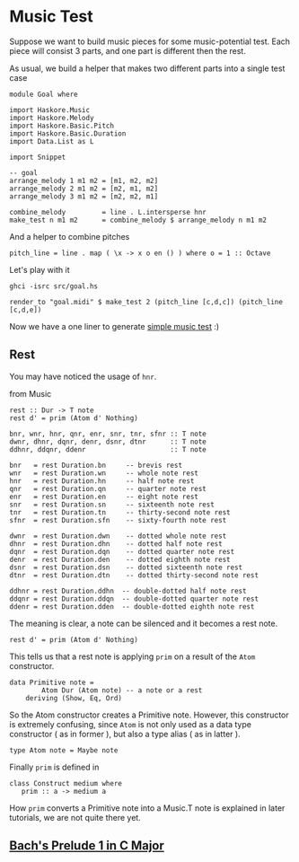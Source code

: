 Music Test
===========

Suppose we want to build music pieces for some music-potential test. Each piece will consist 3 parts, and one part is different then the rest.

As usual, we build a helper that makes two different parts into a single test case

	module Goal where

	import Haskore.Music
	import Haskore.Melody
	import Haskore.Basic.Pitch
	import Haskore.Basic.Duration
	import Data.List as L

	import Snippet

	-- goal
	arrange_melody 1 m1 m2 = [m1, m2, m2]
	arrange_melody 2 m1 m2 = [m2, m1, m2]
	arrange_melody 3 m1 m2 = [m2, m2, m1]
  
	combine_melody         = line . L.intersperse hnr
	make_test n m1 m2      = combine_melody $ arrange_melody n m1 m2

And a helper to combine pitches

	pitch_line = line . map ( \x -> x o en () ) where o = 1 :: Octave
	
Let's play with it

	ghci -isrc src/goal.hs
	
	render_to "goal.midi" $ make_test 2 (pitch_line [c,d,c]) (pitch_line [c,d,e])

Now we have a one liner to generate [simple music test](../midi/goal/goal.midi?raw=true) :)


Rest
-----

You may have noticed the usage of `hnr`.

from Music

	rest :: Dur -> T note
	rest d' = prim (Atom d' Nothing)
	
	bnr, wnr, hnr, qnr, enr, snr, tnr, sfnr :: T note
	dwnr, dhnr, dqnr, denr, dsnr, dtnr      :: T note
	ddhnr, ddqnr, ddenr                     :: T note
	
	bnr   = rest Duration.bn     -- brevis rest
	wnr   = rest Duration.wn     -- whole note rest
	hnr   = rest Duration.hn     -- half note rest
	qnr   = rest Duration.qn     -- quarter note rest
	enr   = rest Duration.en     -- eight note rest
	snr   = rest Duration.sn     -- sixteenth note rest
	tnr   = rest Duration.tn     -- thirty-second note rest
	sfnr  = rest Duration.sfn    -- sixty-fourth note rest
	
	dwnr  = rest Duration.dwn    -- dotted whole note rest
	dhnr  = rest Duration.dhn    -- dotted half note rest
	dqnr  = rest Duration.dqn    -- dotted quarter note rest
	denr  = rest Duration.den    -- dotted eighth note rest
	dsnr  = rest Duration.dsn    -- dotted sixteenth note rest
	dtnr  = rest Duration.dtn    -- dotted thirty-second note rest
	
	ddhnr = rest Duration.ddhn  -- double-dotted half note rest
	ddqnr = rest Duration.ddqn  -- double-dotted quarter note rest
	ddenr = rest Duration.dden  -- double-dotted eighth note rest

The meaning is clear, a note can be silenced and it becomes a rest note.

	rest d' = prim (Atom d' Nothing)

This tells us that a rest note is applying `prim` on a result of the `Atom` constructor.

	data Primitive note =
          	Atom Dur (Atom note) -- a note or a rest
     	deriving (Show, Eq, Ord)

So the Atom constructor creates a Primitive note. However, this constructor is extremely confusing, since `Atom` is not only used as a data type constructor ( as in former ), but also a type alias ( as in latter ).

	type Atom note = Maybe note
	
Finally `prim` is defined in 
	
	class Construct medium where
	   prim :: a -> medium a


How `prim` converts a Primitive note into a Music.T note is explained in later tutorials, we are not quite there yet.

## [Bach's Prelude 1 in C Major](bach_prelude.markdown)